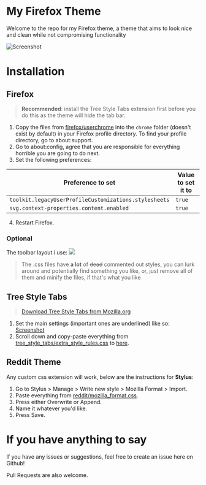 # My Firefox Theme
 
Welcome to the repo for my Firefox theme, a theme that aims to look nice and clean while not compromising functionality

![Screenshot](https://raw.githubusercontent.com/not-holar/my_firefox_theme/master/screenshot.png)

# Installation

## Firefox

> **Recommended**: install the Tree Style Tabs extension first before you do this as the theme will hide the tab bar.

1. Copy the files from [firefox/userchrome](firefox/userchrome) into the ```chrome``` folder (doesn't exist by default) in your Firefox profile directory. To find your profile directory, go to about:support.
2. Go to about:config, agree that you are responsible for everything horrible you are going to do next.
3. Set the following preferences:

Preference to set | Value to set it to
----------------- | ------------------
```toolkit.legacyUserProfileCustomizations.stylesheets``` | ```true```
```svg.context-properties.content.enabled``` | ```true```

4. Restart Firefox.

### Optional
The toolbar layout i use:
![](https://raw.githubusercontent.com/not-holar/my_firefox_theme/master/firefox/toolbar_layout.png)

> The .css files have **a lot** of ~~dead~~ commented out styles, you can lurk around and potentially find something you like, or, just remove all of them and minify the files, if that's what you like

## Tree Style Tabs

> [Download Tree Style Tabs from Mozilla.org](https://addons.mozilla.org/en-US/firefox/addon/tree-style-tab/)

1. Set the main settings (important ones are underlined) like so: [Screenshot](https://raw.githubusercontent.com/not-holar/my_firefox_theme/master/tree_style_tabs/settings.png)
2. Scroll down and copy-paste everything from [tree_style_tabs/extra_style_rules.css](tree_style_tabs/extra_style_rules.css) to [here](https://raw.githubusercontent.com/not-holar/my_firefox_theme/master/tree_style_tabs/put_css_here.png).

## Reddit Theme

Any custom css extension will work, below are the instructions for **Stylus**:

1. Go to Stylus > Manage > Write new style > Mozilla Format > Import.
2. Paste everything from [reddit/mozilla_format.css](reddit/mozilla_format.css).
3. Press either Overwrite or Append.
4. Name it whatever you'd like.
5. Press Save.

# If you have anything to say

If you have any issues or suggestions, feel free to create an issue here on Github!

Pull Requests are also welcome.
